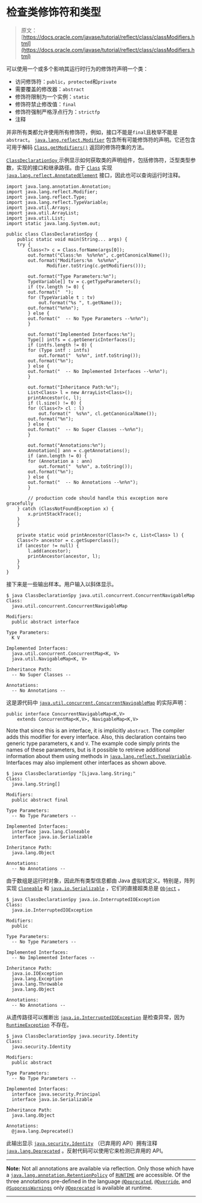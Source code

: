 # 检查类修饰符和类型

> 原文： [https://docs.oracle.com/javase/tutorial/reflect/class/classModifiers.html](https://docs.oracle.com/javase/tutorial/reflect/class/classModifiers.html)

可以使用一个或多个影响其运行时行为的修饰符声明一个类：

*   访问修饰符：`public`，`protected`和`private`
*   需要覆盖的修改器：`abstract`
*   修饰符限制为一个实例：`static`
*   修饰符禁止修改值：`final`
*   修饰符强制严格浮点行为：`strictfp`
*   注释

并非所有类都允许使用所有修饰符，例如，接口不能是`final`且枚举不能是`abstract`。 [`java.lang.reflect.Modifier`](https://docs.oracle.com/javase/8/docs/api/java/lang/reflect/Modifier.html) 包含所有可能修饰符的声明。它还包含可用于解码 [`Class.getModifiers()`](https://docs.oracle.com/javase/8/docs/api/java/lang/Class.html#getModifiers--) 返回的修饰符集的方法。

[``ClassDeclarationSpy`` ](example/ClassDeclarationSpy.java)示例显示如何获取类的声明组件，包括修饰符，泛型类型参数，实现的接口和继承路径。由于 [`Class`](https://docs.oracle.com/javase/8/docs/api/java/lang/Class.html) 实现 [`java.lang.reflect.AnnotatedElement`](https://docs.oracle.com/javase/8/docs/api/java/lang/reflect/AnnotatedElement.html) 接口，因此也可以查询运行时注释。

```
import java.lang.annotation.Annotation;
import java.lang.reflect.Modifier;
import java.lang.reflect.Type;
import java.lang.reflect.TypeVariable;
import java.util.Arrays;
import java.util.ArrayList;
import java.util.List;
import static java.lang.System.out;

public class ClassDeclarationSpy {
    public static void main(String... args) {
	try {
	    Class<?> c = Class.forName(args[0]);
	    out.format("Class:%n  %s%n%n", c.getCanonicalName());
	    out.format("Modifiers:%n  %s%n%n",
		       Modifier.toString(c.getModifiers()));

	    out.format("Type Parameters:%n");
	    TypeVariable[] tv = c.getTypeParameters();
	    if (tv.length != 0) {
		out.format("  ");
		for (TypeVariable t : tv)
		    out.format("%s ", t.getName());
		out.format("%n%n");
	    } else {
		out.format("  -- No Type Parameters --%n%n");
	    }

	    out.format("Implemented Interfaces:%n");
	    Type[] intfs = c.getGenericInterfaces();
	    if (intfs.length != 0) {
		for (Type intf : intfs)
		    out.format("  %s%n", intf.toString());
		out.format("%n");
	    } else {
		out.format("  -- No Implemented Interfaces --%n%n");
	    }

	    out.format("Inheritance Path:%n");
	    List<Class> l = new ArrayList<Class>();
	    printAncestor(c, l);
	    if (l.size() != 0) {
		for (Class<?> cl : l)
		    out.format("  %s%n", cl.getCanonicalName());
		out.format("%n");
	    } else {
		out.format("  -- No Super Classes --%n%n");
	    }

	    out.format("Annotations:%n");
	    Annotation[] ann = c.getAnnotations();
	    if (ann.length != 0) {
		for (Annotation a : ann)
		    out.format("  %s%n", a.toString());
		out.format("%n");
	    } else {
		out.format("  -- No Annotations --%n%n");
	    }

        // production code should handle this exception more gracefully
	} catch (ClassNotFoundException x) {
	    x.printStackTrace();
	}
    }

    private static void printAncestor(Class<?> c, List<Class> l) {
	Class<?> ancestor = c.getSuperclass();
 	if (ancestor != null) {
	    l.add(ancestor);
	    printAncestor(ancestor, l);
 	}
    }
}

```

接下来是一些输出样本。用户输入以斜体显示。

```
$ java ClassDeclarationSpy java.util.concurrent.ConcurrentNavigableMap
Class:
  java.util.concurrent.ConcurrentNavigableMap

Modifiers:
  public abstract interface

Type Parameters:
  K V

Implemented Interfaces:
  java.util.concurrent.ConcurrentMap<K, V>
  java.util.NavigableMap<K, V>

Inheritance Path:
  -- No Super Classes --

Annotations:
  -- No Annotations --

```

这是源代码中 [`java.util.concurrent.ConcurrentNavigableMap`](https://docs.oracle.com/javase/8/docs/api/java/util/concurrent/ConcurrentNavigableMap.html) 的实际声明：

```
public interface ConcurrentNavigableMap<K,V>
    extends ConcurrentMap<K,V>, NavigableMap<K,V>

```

Note that since this is an interface, it is implicitly `abstract`. The compiler adds this modifier for every interface. Also, this declaration contains two generic type parameters, `K` and `V`. The example code simply prints the names of these parameters, but is it possible to retrieve additional information about them using methods in [`java.lang.reflect.TypeVariable`](https://docs.oracle.com/javase/8/docs/api/java/lang/reflect/TypeVariable.html). Interfaces may also implement other interfaces as shown above.

```
$ java ClassDeclarationSpy "[Ljava.lang.String;"
Class:
  java.lang.String[]

Modifiers:
  public abstract final

Type Parameters:
  -- No Type Parameters --

Implemented Interfaces:
  interface java.lang.Cloneable
  interface java.io.Serializable

Inheritance Path:
  java.lang.Object

Annotations:
  -- No Annotations --

```

由于数组是运行时对象，因此所有类型信息都由 Java 虚拟机定义。特别是，阵列实现 [`Cloneable`](https://docs.oracle.com/javase/8/docs/api/java/lang/Cloneable.html) 和 [`java.io.Serializable`](https://docs.oracle.com/javase/8/docs/api/java/io/Serializable.html) ，它们的直接超类总是 [`Object`](https://docs.oracle.com/javase/8/docs/api/java/lang/Object.html) 。

```
$ java ClassDeclarationSpy java.io.InterruptedIOException
Class:
  java.io.InterruptedIOException

Modifiers:
  public

Type Parameters:
  -- No Type Parameters --

Implemented Interfaces:
  -- No Implemented Interfaces --

Inheritance Path:
  java.io.IOException
  java.lang.Exception
  java.lang.Throwable
  java.lang.Object

Annotations:
  -- No Annotations --

```

从遗传路径可以推断出 [`java.io.InterruptedIOException`](https://docs.oracle.com/javase/8/docs/api/java/io/InterruptedIOException.html) 是检查异常，因为 [`RuntimeException`](https://docs.oracle.com/javase/8/docs/api/java/lang/RuntimeException.html) 不存在。

```
$ java ClassDeclarationSpy java.security.Identity
Class:
  java.security.Identity

Modifiers:
  public abstract

Type Parameters:
  -- No Type Parameters --

Implemented Interfaces:
  interface java.security.Principal
  interface java.io.Serializable

Inheritance Path:
  java.lang.Object

Annotations:
  @java.lang.Deprecated()

```

此输出显示 [`java.security.Identity`](https://docs.oracle.com/javase/8/docs/api/java/security/Identity.html) （已弃用的 API）拥有注释 [`java.lang.Deprecated`](https://docs.oracle.com/javase/8/docs/api/java/lang/Deprecated.html) 。反射代码可以使用它来检测已弃用的 API。

* * *

**Note:** Not all annotations are available via reflection. Only those which have a [`java.lang.annotation.RetentionPolicy`](https://docs.oracle.com/javase/8/docs/api/java/lang/annotation/RetentionPolicy.html) of [`RUNTIME`](https://docs.oracle.com/javase/8/docs/api/java/lang/annotation/RetentionPolicy.html#RUNTIME) are accessible. Of the three annotations pre-defined in the language [`@Deprecated`](https://docs.oracle.com/javase/8/docs/api/java/lang/Deprecated.html), [`@Override`](https://docs.oracle.com/javase/8/docs/api/java/lang/Override.html), and [`@SuppressWarnings`](https://docs.oracle.com/javase/8/docs/api/java/lang/SuppressWarnings.html) only [`@Deprecated`](https://docs.oracle.com/javase/8/docs/api/java/lang/Deprecated.html) is available at runtime.

* * *